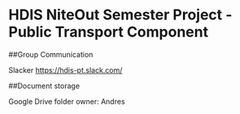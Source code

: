 # HDIS NiteOut Semester Project - Public Transport Component

##Group Communication

Slacker https://hdis-pt.slack.com/

##Document storage

Google Drive folder owner: Andres